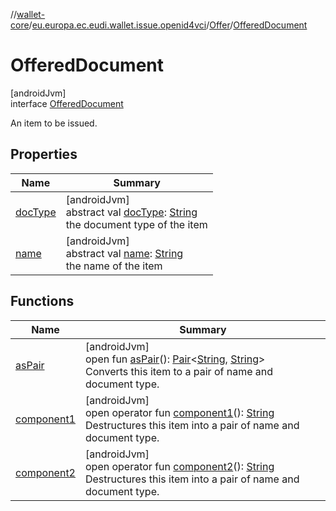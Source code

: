 //[wallet-core](../../../../index.md)/[eu.europa.ec.eudi.wallet.issue.openid4vci](../../index.md)/[Offer](../index.md)/[OfferedDocument](index.md)

# OfferedDocument

[androidJvm]\
interface [OfferedDocument](index.md)

An item to be issued.

## Properties

| Name | Summary |
|---|---|
| [docType](doc-type.md) | [androidJvm]<br>abstract val [docType](doc-type.md): [String](https://kotlinlang.org/api/latest/jvm/stdlib/kotlin/-string/index.html)<br>the document type of the item |
| [name](name.md) | [androidJvm]<br>abstract val [name](name.md): [String](https://kotlinlang.org/api/latest/jvm/stdlib/kotlin/-string/index.html)<br>the name of the item |

## Functions

| Name | Summary |
|---|---|
| [asPair](as-pair.md) | [androidJvm]<br>open fun [asPair](as-pair.md)(): [Pair](https://kotlinlang.org/api/latest/jvm/stdlib/kotlin/-pair/index.html)&lt;[String](https://kotlinlang.org/api/latest/jvm/stdlib/kotlin/-string/index.html), [String](https://kotlinlang.org/api/latest/jvm/stdlib/kotlin/-string/index.html)&gt;<br>Converts this item to a pair of name and document type. |
| [component1](component1.md) | [androidJvm]<br>open operator fun [component1](component1.md)(): [String](https://kotlinlang.org/api/latest/jvm/stdlib/kotlin/-string/index.html)<br>Destructures this item into a pair of name and document type. |
| [component2](component2.md) | [androidJvm]<br>open operator fun [component2](component2.md)(): [String](https://kotlinlang.org/api/latest/jvm/stdlib/kotlin/-string/index.html)<br>Destructures this item into a pair of name and document type. |
